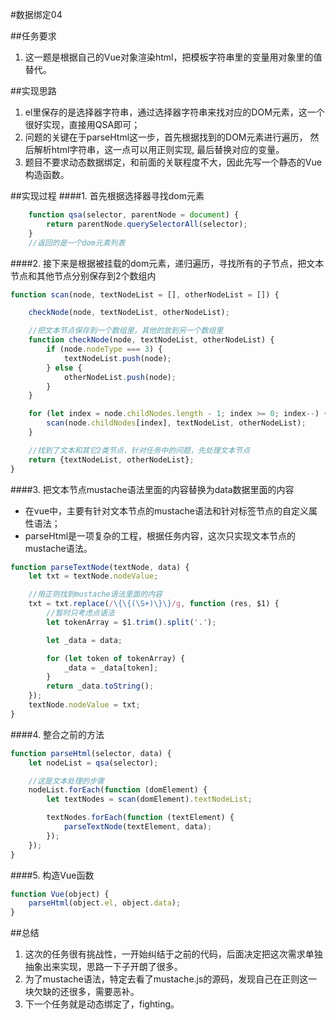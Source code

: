 #数据绑定04

##任务要求
1. 这一题是根据自己的Vue对象渲染html，把模板字符串里的变量用对象里的值替代。

##实现思路
1. el里保存的是选择器字符串，通过选择器字符串来找对应的DOM元素，这一个很好实现，直接用QSA即可；
2. 问题的关键在于parseHtml这一步，首先根据找到的DOM元素进行遍历，
然后解析html字符串，这一点可以用正则实现,
最后替换对应的变量。
3. 题目不要求动态数据绑定，和前面的关联程度不大，因此先写一个静态的Vue构造函数。

##实现过程
####1. 首先根据选择器寻找dom元素
```javascript
    function qsa(selector, parentNode = document) {
        return parentNode.querySelectorAll(selector);
    }
    //返回的是一个dom元素列表
```
####2. 接下来是根据被挂载的dom元素，递归遍历，寻找所有的子节点，把文本节点和其他节点分别保存到2个数组内
```javascript
function scan(node, textNodeList = [], otherNodeList = []) {

    checkNode(node, textNodeList, otherNodeList);

    //把文本节点保存到一个数组里，其他的放到另一个数组里
    function checkNode(node, textNodeList, otherNodeList) {
        if (node.nodeType === 3) {
            textNodeList.push(node);
        } else {
            otherNodeList.push(node);
        }
    }

    for (let index = node.childNodes.length - 1; index >= 0; index--) {
        scan(node.childNodes[index], textNodeList, otherNodeList);
    }

    //找到了文本和其它2类节点，针对任务中的问题，先处理文本节点
    return {textNodeList, otherNodeList};
}

```
####3. 把文本节点mustache语法里面的内容替换为data数据里面的内容
* 在vue中，主要有针对文本节点的mustache语法和针对标签节点的自定义属性语法；
* parseHtml是一项复杂的工程，根据任务内容，这次只实现文本节点的mustache语法。
```javascript
function parseTextNode(textNode, data) {
    let txt = textNode.nodeValue;

    //用正则找到mustache语法里面的内容
    txt = txt.replace(/\{\{(\S+)\}\}/g, function (res, $1) {
        //暂时只考虑点语法
        let tokenArray = $1.trim().split('.');

        let _data = data;

        for (let token of tokenArray) {
            _data = _data[token];
        }
        return _data.toString();
    });
    textNode.nodeValue = txt;
}
```
####4. 整合之前的方法
```javascript
function parseHtml(selector, data) {
    let nodeList = qsa(selector);

    //这是文本处理的步骤
    nodeList.forEach(function (domElement) {
        let textNodes = scan(domElement).textNodeList;

        textNodes.forEach(function (textElement) {
            parseTextNode(textElement, data);
        });
    });
}
```
####5. 构造Vue函数
```javascript
function Vue(object) {
    parseHtml(object.el, object.data);
}
```

##总结
1. 这次的任务很有挑战性，一开始纠结于之前的代码，后面决定把这次需求单独抽象出来实现，思路一下子开朗了很多。
2. 为了mustache语法，特定去看了mustache.js的源码，发现自己在正则这一块欠缺的还很多，需要恶补。
3. 下一个任务就是动态绑定了，fighting。


